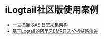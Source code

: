 # iLogtail社区版使用案例

* [一文搞懂 SAE 日志采集架构](https://mp.weixin.qq.com/s/8eOxYXZTU8Py1UzSS8MpLg)
* [基于Logtail的阿里云EMR日志分析链路演进](https://zhuanlan.zhihu.com/p/570377914?)
